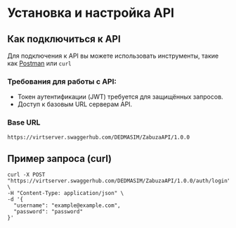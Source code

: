 # Установка и настройка API
## Как подключиться к API
Для подключения к API вы можете использовать инструменты, такие как [Postman](https://www.postman.com/) или `curl`
### Требования для работы с API:
* Токен аутентификации (JWT) требуется для защищённых запросов.
* Доступ к базовым URL серверам API.
### Base URL
`https://virtserver.swaggerhub.com/DEDMASIM/ZabuzaAPI/1.0.0`
## Пример запроса (curl)
```
curl -X POST "https://virtserver.swaggerhub.com/DEDMASIM/ZabuzaAPI/1.0.0/auth/login" \
-H "Content-Type: application/json" \
-d '{
  "username": "example@example.com",
  "password": "password"
}'
```

